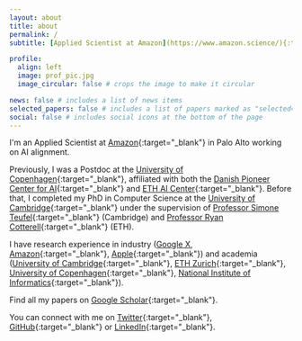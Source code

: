 ```yaml
---
layout: about
title: about
permalink: /
subtitle: [Applied Scientist at Amazon](https://www.amazon.science/){:target="\_blank"}

profile:
  align: left
  image: prof_pic.jpg
  image_circular: false # crops the image to make it circular

news: false # includes a list of news items
selected_papers: false # includes a list of papers marked as "selected={true}"
social: false # includes social icons at the bottom of the page
---
```


I'm an Applied Scientist at [Amazon](https://www.amazon.science/){:target="\_blank"} in Palo Alto working on AI alignment.

Previously, I was a Postdoc at the [University of Copenhagen](https://di.ku.dk/english/research/p1ai/){:target="\_blank"}, affiliated with both the [Danish Pioneer Center for AI](https://www.aicentre.dk/){:target="\_blank"} and [ETH AI Center](https://ai.ethz.ch/){:target="\_blank"}.
Before that, I completed my PhD in Computer Science at the [University of Cambridge](https://www.cl.cam.ac.uk/research/nl/people/){:target="\_blank"} under the supervision of [Professor Simone Teufel](https://www.cl.cam.ac.uk/~sht25/){:target="\_blank"} (Cambridge) and [Professor Ryan Cotterell](https://inf.ethz.ch/people/person-detail.cotterell.html){:target="\_blank"} (ETH).

I have research experience in industry ([Google X](https://x.company/), [Amazon](https://www.amazon.science/){:target="\_blank"}, [Apple](https://machinelearning.apple.com/){:target="\_blank"}) and academia ([University of Cambridge](https://www.cl.cam.ac.uk/research/nl/people/){:target="\_blank"}, [ETH Zurich](https://ai.ethz.ch/){:target="\_blank"}, [University of Copenhagen](https://di.ku.dk/english/research/p1ai/){:target="\_blank"}, [National Institute of Informatics](https://www.nii.ac.jp/en/){:target="\_blank"}).

Find all my papers on [Google Scholar](https://scholar.google.com/citations?user=w6_YNtgAAAAJ&hl=en){:target="\_blank"}. 

You can connect with me on [Twitter](https://twitter.com/ValvodaJosef){:target="\_blank"}, [GitHub](https://github.com/valvoda){:target="\_blank"} or [LinkedIn](https://www.linkedin.com/in/valvoda/){:target="\_blank"}.
